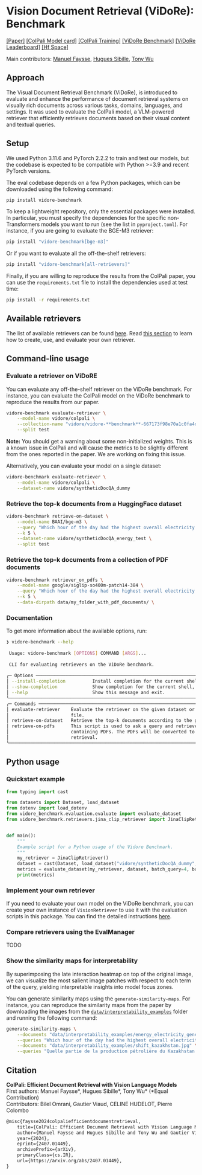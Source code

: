 # Vision Document Retrieval (ViDoRe): Benchmark

[[Paper]](https://arxiv.org/abs/2407.01449)
[[ColPali Model card]](https://huggingface.co/vidore/colpali)
[[ColPali Training]](https://github.com/ManuelFay/colpali)
[[ViDoRe Benchmark]](https://huggingface.co/collections/vidore/vidore-benchmark-667173f98e70a1c0fa4db00d)
[[ViDoRe Leaderboard]](https://huggingface.co/spaces/vidore/vidore-leaderboard)
[[Hf Space]](https://huggingface.co/spaces/manu/ColPali-demo)
<!-- [[Hf Blog]]() -->
<!-- [[Colab Example]]() -->

Main contributors: [Manuel Faysse](https://github.com/ManuelFay), [Hugues Sibille](https://github.com/HuguesSib), [Tony Wu](https://github.com/tonywu71)

## Approach

The Visual Document Retrieval Benchmark (ViDoRe), is introduced to evaluate and enhance the performance of document retrieval systems on visually rich documents across various tasks, domains, languages, and settings. It was used to evaluate the ColPali model, a VLM-powered retriever that efficiently retrieves documents based on their visual content and textual queries.

## Setup

We used Python 3.11.6 and PyTorch 2.2.2 to train and test our models, but the codebase is expected to be compatible with Python >=3.9 and recent PyTorch versions.

The eval codebase depends on a few Python packages, which can be downloaded using the following command:

```bash
pip install vidore-benchmark
```

To keep a lightweight repository, only the essential packages were installed. In particular, you must specify the dependencies for the specific non-Transformers models you want to run (see the list in `pyproject.toml`). For instance, if you are going to evaluate the BGE-M3 retriever:

```bash
pip install "vidore-benchmark[bge-m3]"
```

Or if you want to evaluate all the off-the-shelf retrievers:

```bash
pip install "vidore-benchmark[all-retrievers]"
```

Finally, if you are willing to reproduce the results from the ColPali paper, you can use the `requirements.txt` file to install the dependencies used at test time:

```bash
pip install -r requirements.txt
```

## Available retrievers

The list of available retrievers can be found [here](https://github.com/tonywu71/vidore-benchmark/tree/main/src/vidore_benchmark/retrievers). Read [this section](###Implement-your-own-retriever) to learn how to create, use, and evaluate your own retriever.

## Command-line usage

### Evaluate a retriever on ViDoRE

You can evaluate any off-the-shelf retriever on the ViDoRe benchmark. For instance, you
can evaluate the ColPali model on the ViDoRe benchmark to reproduce the results from our paper.

```bash
vidore-benchmark evaluate-retriever \
    --model-name vidore/colpali \
    --collection-name "vidore/vidore-**benchmark**-667173f98e70a1c0fa4db00d" \
    --split test
```

**Note:** You should get a warning about some non-initialized weights. This is a known issue in ColPali and will
cause the metrics to be slightly different from the ones reported in the paper. We are working on fixing this issue.

Alternatively, you can evaluate your model on a single dataset:

```bash
vidore-benchmark evaluate-retriever \
    --model-name vidore/colpali \
    --dataset-name vidore/syntheticDocQA_dummy
```

### Retrieve the top-k documents from a HuggingFace dataset

```bash
vidore-benchmark retrieve-on-dataset \
    --model-name BAAI/bge-m3 \
    --query "Which hour of the day had the highest overall electricity generation in 2019?" \
    --k 5 \
    --dataset-name vidore/syntheticDocQA_energy_test \
    --split test
```

### Retrieve the top-k documents from a collection of PDF documents

```bash
vidore-benchmark retriever_on_pdfs \
    --model-name google/siglip-so400m-patch14-384 \
    --query "Which hour of the day had the highest overall electricity generation in 2019?" \
    --k 5 \
    --data-dirpath data/my_folder_with_pdf_documents/ \
```

### Documentation

To get more information about the available options, run:

```bash
❯ vidore-benchmark --help
                                                                                                                      
 Usage: vidore-benchmark [OPTIONS] COMMAND [ARGS]...                                                                       
                                                                                                                      
 CLI for evaluating retrievers on the ViDoRe benchmark.                                                               
                                                                                                                      
╭─ Options ──────────────────────────────────────────────────────────────────────────────────────────────────────────╮
│ --install-completion          Install completion for the current shell.                                            │
│ --show-completion             Show completion for the current shell, to copy it or customize the installation.     │
│ --help                        Show this message and exit.                                                          │
╰────────────────────────────────────────────────────────────────────────────────────────────────────────────────────╯
╭─ Commands ─────────────────────────────────────────────────────────────────────────────────────────────────────────╮
│ evaluate-retriever    Evaluate the retriever on the given dataset or collection. The metrics are saved to a JSON   │
│                       file.                                                                                        │
│ retrieve-on-dataset   Retrieve the top-k documents according to the given query.                                   │
│ retrieve-on-pdfs      This script is used to ask a query and retrieve the top-k documents from a given folder      │
│                       containing PDFs. The PDFs will be converted to a dataset of image pages and then used for    │
│                       retrieval.                                                                                   │
╰────────────────────────────────────────────────────────────────────────────────────────────────────────────────────╯
```

## Python usage

### Quickstart example

```python
from typing import cast

from datasets import Dataset, load_dataset
from dotenv import load_dotenv
from vidore_benchmark.evaluation.evaluate import evaluate_dataset
from vidore_benchmark.retrievers.jina_clip_retriever import JinaClipRetriever


def main():
    """
    Example script for a Python usage of the Vidore Benchmark.
    """
    my_retriever = JinaClipRetriever()
    dataset = cast(Dataset, load_dataset("vidore/syntheticDocQA_dummy", split="test"))
    metrics = evaluate_dataset(my_retriever, dataset, batch_query=4, batch_doc=4)
    print(metrics)
```

### Implement your own retriever

If you need to evaluate your own model on the ViDoRe benchmark, you can create your own instance of `VisionRetriever` to use it with the evaluation scripts in this package. You can find the detailed instructions [here](https://github.com/tonywu71/vidore-benchmark/blob/main/src/vidore_benchmark/retrievers/README.md).

### Compare retrievers using the EvalManager

TODO

### Show the similarity maps for interpretability

By superimposing the late interaction heatmap on top of the original image, we can visualize the most salient image patches with respect to each term of the query, yielding interpretable insights into model focus zones.

You can generate similarity maps using the `generate-similarity-maps`. For instance, you can reproduce the similarity maps from the paper by downloading the images from the [`data/interpretability_examples`](https://github.com/tonywu71/vidore-benchmark/tree/main/data/interpretability_examples) folder and running the following command:

```bash
generate-similarity-maps \
    --documents "data/interpretability_examples/energy_electricity_generation.jpeg" \
    --queries "Which hour of the day had the highest overall electricity generation in 2019?" \
    --documents "data/interpretability_examples/shift_kazakhstan.jpg" \
    --queries "Quelle partie de la production pétrolière du Kazakhstan provient de champs en mer ?"
```

## Citation

**ColPali: Efficient Document Retrieval with Vision Language Models**  
First authors: Manuel Faysse*, Hugues Sibille*, Tony Wu* (*Equal Contribution)  
Contributors: Bilel Omrani, Gautier Viaud, CELINE HUDELOT, Pierre Colombo

```latex
@misc{faysse2024colpaliefficientdocumentretrieval,
    title={ColPali: Efficient Document Retrieval with Vision Language Models}, 
    author={Manuel Faysse and Hugues Sibille and Tony Wu and Gautier Viaud and Céline Hudelot and Pierre Colombo},
    year={2024},
    eprint={2407.01449},
    archivePrefix={arXiv},
    primaryClass={cs.IR},
    url={https://arxiv.org/abs/2407.01449}, 
}
```

